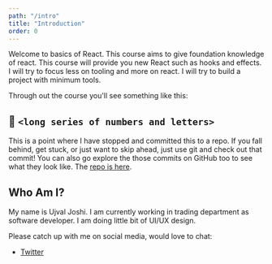 ```yaml
---
path: "/intro"
title: "Introduction"
order: 0
---
```


Welcome to basics of React. This course aims to give foundation knowledge of react. This course will provide you new React such as hooks and effects. I will try to focus less on tooling and more on react. I will try to build a project with minimum tools.

Through out the course you'll see something like this:

## 🌳 `<long series of numbers and letters>`

This is a point where I have stopped and committed this to a repo. If you fall behind, get stuck, or just want to skip ahead, just use git and check out that commit! You can also go explore the those commits on GitHub too to see what they look like. The [repo is here][gh].

## Who Am I?

My name is Ujval Joshi. I am currently working in trading department as software developer. I am doing little bit of UI/UX design.

Please catch up with me on social media, would love to chat:

- [Twitter][twitter]

[gh]: https://github.com/ujvaljoshi/react-workshop-gp
[twitter]: https://twitter.com/ujvaljoshi
